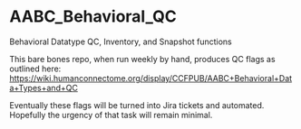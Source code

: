 # AABC_Behavioral_QC
Behavioral Datatype QC, Inventory, and Snapshot functions

This bare bones repo, when run weekly by hand, produces QC flags as outlined here: https://wiki.humanconnectome.org/display/CCFPUB/AABC+Behavioral+Data+Types+and+QC

Eventually these flags will be turned into Jira tickets and automated.  Hopefully the urgency of that task will remain minimal.

